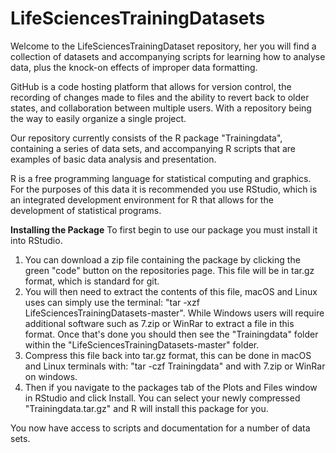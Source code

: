 ﻿# LifeSciencesTrainingDatasets

Welcome to the LifeSciencesTrainingDataset repository, her you will find a collection of datasets and accompanying scripts for learning how to analyse data, plus the knock-on effects of improper data formatting.

GitHub is a code hosting platform that allows for version control, the recording of changes made to files and the ability to revert back to older states, and collaboration between multiple users. With a repository being the way to easily organize a single project. 

Our repository currently consists of the R package "Trainingdata", containing a series of data sets, and accompanying R scripts that are examples of basic data analysis and presentation.

R is a free programming language for statistical computing and graphics. For the purposes of this data it is recommended you use RStudio, which is an integrated development environment for R that allows for the development of statistical programs.  

**Installing the Package**
To first begin to use our package you must install it into RStudio. 
1. You can download a zip file containing the package by clicking the green "code" button on the repositories page. This file will be in tar.gz format, which is standard for git. 
2. You will then need to extract the contents of this file, macOS and Linux uses can simply use the terminal: "tar -xzf LifeSciencesTrainingDatasets-master". While Windows users will require additional software such as 7.zip or WinRar to extract a file in this format.
Once that's done you should then see the "Trainingdata" folder within the "LifeSciencesTrainingDatasets-master" folder. 
3. Compress this file back into tar.gz format, this can be done in macOS and Linux terminals with: "tar -czf Trainingdata" and with 7.zip or WinRar on windows. 
4. Then if you navigate to the packages tab of the Plots and Files window in RStudio and click Install. You can select your newly compressed "Trainingdata.tar.gz" and R will install this package for you. 

You now have access to scripts and documentation for a number of data sets.
 
